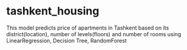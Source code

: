 # tashkent_housing
This model predicts price of apartments in Tashkent based on its district(location), number of levels(floors) and number of rooms using LinearRegression, Decision Tree, RandomForest

